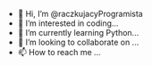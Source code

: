 - 👋 Hi, I’m @raczkujacyProgramista
- 👀 I’m interested in coding...
- 🌱 I’m currently learning Python...
- 💞️ I’m looking to collaborate on ...
- 📫 How to reach me ...

<!---
raczkujacyProgramista/raczkujacyProgramista is a ✨ special ✨ repository because its `README.md` (this file) appears on your GitHub profile.
You can click the Preview link to take a look at your changes.
--->
